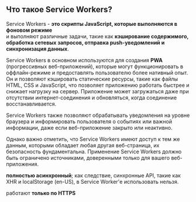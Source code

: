 <h2>Что такое Service Workers?</h2>
  
Service Workers - **это скрипты JavaScript, которые выполняются в фоновом режиме**  
и выполняют различные задачи, такие как **кэширование содержимого, обработка сетевых запросов, отправка push-уведомлений и синхронизация данных**.  
  
Service Workers в основном используются для создания **PWA** (прогрессивных веб-приложений), которые могут функционировать в оффлайн-режиме и предоставлять пользователю более нативный опыт. Он  и позволяют кэшировать статические ресурсы, такие как файлы HTML, CSS и JavaScript, что позволяет приложению работать быстрее и снижает нагрузку на сервер. Приложение может загружаться даже при отсутствии интернет-соединения и обновляться, когда соединение восстанавливается.
  
Service Workers также позволяют обрабатывать уведомления на уровне браузера и информировать пользователя о событиях или важной информации, даже если веб-приложение закрыто или неактивно.  
  
Однако важно отметить, что Service Workers имеют доступ к тем же данным, которыми обладает любая другая веб-страница, их безопасность фундаментальна. Применение Service Workers должно быть ограничено источниками, доверенными только для вашего веб-приложения.  

**полностью асинхронный**; как следствие, синхронные API, такие как XHR и localStorage (en-US), в Service Worker'е использовать нельзя.  

 работают **только по HTTPS**  

